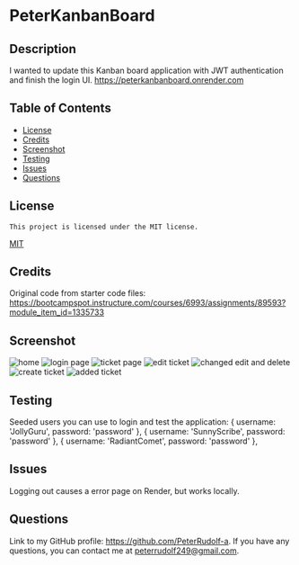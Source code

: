 # PeterKanbanBoard

## Description

I wanted to update this Kanban board application with JWT authentication and finish the login UI.
https://peterkanbanboard.onrender.com 

## Table of Contents

- [License](#license)
- [Credits](#credits)
- [Screenshot](#screenshot)
- [Testing](#testing)
- [Issues](#issues)
- [Questions](#questions)
  
## License
    This project is licensed under the MIT license.
  [MIT](https://opensource.org/licenses/MIT)


## Credits

Original code from starter code files: https://bootcampspot.instructure.com/courses/6993/assignments/89593?module_item_id=1335733

## Screenshot
![home](https://github.com/user-attachments/assets/355ee6f7-8202-4244-aeaa-0971ecd84ce1)
![login page](https://github.com/user-attachments/assets/91f22f78-a30c-46aa-a02e-b63e5b33a767)
![ticket page](https://github.com/user-attachments/assets/65415365-1eee-4db9-8f5f-6814ef609ca1)
![edit ticket](https://github.com/user-attachments/assets/de81091c-2a85-4fd6-ad37-1b689a9dbfab)
![changed edit and delete](https://github.com/user-attachments/assets/205f51da-b968-4363-8068-e475506200fa)
![create ticket](https://github.com/user-attachments/assets/aeb993b1-4895-47f7-b2bb-b4df55d7480d)
![added ticket](https://github.com/user-attachments/assets/a7ce7d2e-46bb-4188-8ce0-6630faf180fa)

## Testing
Seeded users you can use to login and test the application:
 { username: 'JollyGuru', password: 'password' },
 { username: 'SunnyScribe', password: 'password' },
 { username: 'RadiantComet', password: 'password' },

## Issues
Logging out causes a error page on Render, but works locally.

## Questions
  Link to my GitHub profile: https://github.com/PeterRudolf-a.
  If you have any questions, you can contact me at peterrudolf249@gmail.com.
